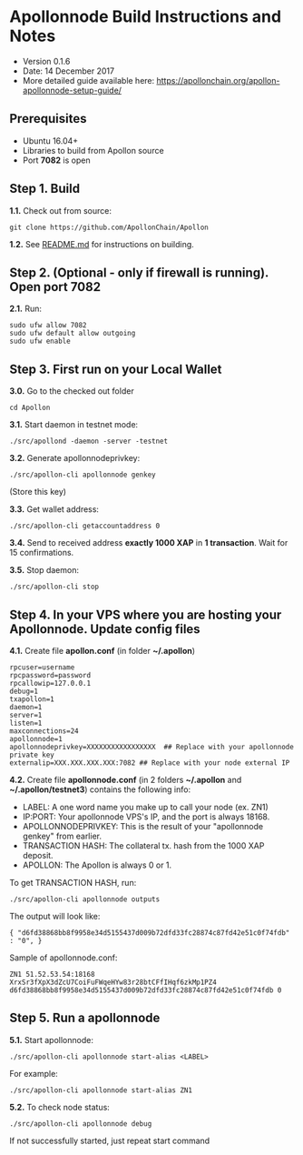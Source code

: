 Apollonnode Build Instructions and Notes
=============================
 - Version 0.1.6
 - Date: 14 December 2017
 - More detailed guide available here: https://apollonchain.org/apollon-apollonnode-setup-guide/

Prerequisites
-------------
 - Ubuntu 16.04+
 - Libraries to build from Apollon source
 - Port **7082** is open

Step 1. Build
----------------------
**1.1.**  Check out from source:

    git clone https://github.com/ApollonChain/Apollon

**1.2.**  See [README.md](README.md) for instructions on building.

Step 2. (Optional - only if firewall is running). Open port 7082
----------------------
**2.1.**  Run:

    sudo ufw allow 7082
    sudo ufw default allow outgoing
    sudo ufw enable

Step 3. First run on your Local Wallet
----------------------
**3.0.**  Go to the checked out folder

    cd Apollon

**3.1.**  Start daemon in testnet mode:

    ./src/apollond -daemon -server -testnet

**3.2.**  Generate apollonnodeprivkey:

    ./src/apollon-cli apollonnode genkey

(Store this key)

**3.3.**  Get wallet address:

    ./src/apollon-cli getaccountaddress 0

**3.4.**  Send to received address **exactly 1000 XAP** in **1 transaction**. Wait for 15 confirmations.

**3.5.**  Stop daemon:

    ./src/apollon-cli stop

Step 4. In your VPS where you are hosting your Apollonnode. Update config files
----------------------
**4.1.**  Create file **apollon.conf** (in folder **~/.apollon**)

    rpcuser=username
    rpcpassword=password
    rpcallowip=127.0.0.1
    debug=1
    txapollon=1
    daemon=1
    server=1
    listen=1
    maxconnections=24
    apollonnode=1
    apollonnodeprivkey=XXXXXXXXXXXXXXXXX  ## Replace with your apollonnode private key
    externalip=XXX.XXX.XXX.XXX:7082 ## Replace with your node external IP

**4.2.**  Create file **apollonnode.conf** (in 2 folders **~/.apollon** and **~/.apollon/testnet3**) contains the following info:
 - LABEL: A one word name you make up to call your node (ex. ZN1)
 - IP:PORT: Your apollonnode VPS's IP, and the port is always 18168.
 - APOLLONNODEPRIVKEY: This is the result of your "apollonnode genkey" from earlier.
 - TRANSACTION HASH: The collateral tx. hash from the 1000 XAP deposit.
 - APOLLON: The Apollon is always 0 or 1.

To get TRANSACTION HASH, run:

    ./src/apollon-cli apollonnode outputs

The output will look like:

    { "d6fd38868bb8f9958e34d5155437d009b72dfd33fc28874c87fd42e51c0f74fdb" : "0", }

Sample of apollonnode.conf:

    ZN1 51.52.53.54:18168 XrxSr3fXpX3dZcU7CoiFuFWqeHYw83r28btCFfIHqf6zkMp1PZ4 d6fd38868bb8f9958e34d5155437d009b72dfd33fc28874c87fd42e51c0f74fdb 0

Step 5. Run a apollonnode
----------------------
**5.1.**  Start apollonnode:

    ./src/apollon-cli apollonnode start-alias <LABEL>

For example:

    ./src/apollon-cli apollonnode start-alias ZN1

**5.2.**  To check node status:

    ./src/apollon-cli apollonnode debug

If not successfully started, just repeat start command
